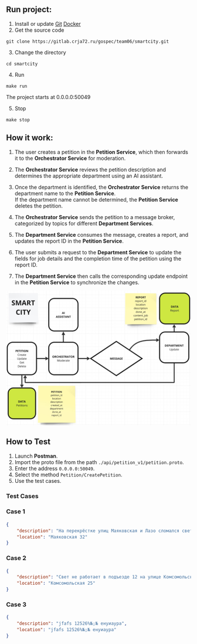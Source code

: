 ## Run project:
1. Install or update 
[Git](https://git-scm.com/downloads)
[Docker](https://docs.docker.com/engine/install/)
2. Get the source code
```
git clone https://gitlab.crja72.ru/gospec/team06/smartcity.git
```
3. Change the directory
```
cd smartcity
```
4. Run
```
make run
```
The project starts at 0.0.0.0:50049

5. Stop
```
make stop
```
## How it work:
1. The user creates a petition in the **Petition Service**, which then forwards it to the **Orchestrator Service** for moderation.

2. The **Orchestrator Service** reviews the petition description and determines the appropriate department using an AI assistant.

3. Once the department is identified, the **Orchestrator Service** returns the department name to the **Petition Service**.  
   If the department name cannot be determined, the **Petition Service** deletes the petition.

4. The **Orchestrator Service** sends the petition to a message broker, categorized by topics for different **Department Services**.

5. The **Department Service** consumes the message, creates a report, and updates the report ID in the **Petition Service**.

6. The user submits a request to the **Department Service** to update the fields for job details and the completion time of the petition using the report ID.

7. The **Department Service** then calls the corresponding update endpoint in the **Petition Service** to synchronize the changes.

<img src="img/diagram.jpg" alt="diagram" width="1200">

## How to Test
1. Launch **Postman**.  
2. Import the proto file from the path `./api/petition_v1/petition.proto`.  
3. Enter the address `0.0.0.0:50049`.  
4. Select the method `Petition/CreatePetition`.  
5. Use the test cases.  

### Test Cases

### Case 1
```json
{
    "description": "На перекрёстке улиц Маяковская и Лазо сломался светофор",
    "location": "Маяковская 32"
}
```

### Case 2
```json
{
    "description": "Свет не работает в подъезде 12 на улице Комсомольская 25",
    "location": "Комсомольская 25"
}
```

### Case 3
```json
{
    "description": "jfafs 12526%№;№ енуиаура",
    "location": "jfafs 12526%№;№ енуиаура"
}

